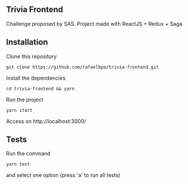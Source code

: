## Trivia Frontend

Challenge proposed by SAS. Project made with ReactJS + Redux + Saga

## Installation

Clone this repository
```
git clone https://github.com/rafaelbpa/trivia-frontend.git
```

Install the dependencies
```
cd trivia-frontend && yarn
```

Run the project
```
yarn start
```

Access on http://localhost:3000/

## Tests

Run the command
```
yarn test
```

and select one option (press 'a' to run all tests)
